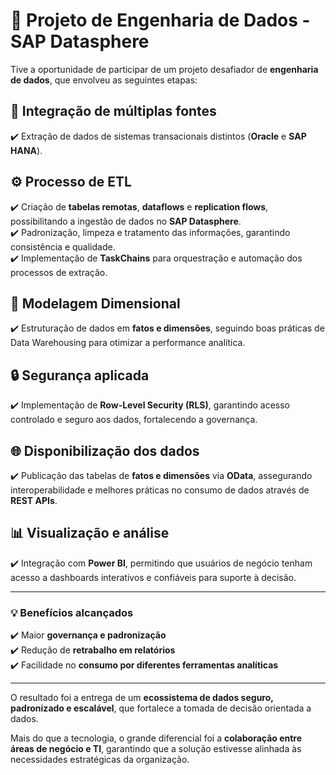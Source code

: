 # 🚀 Projeto de Engenharia de Dados - SAP Datasphere

Tive a oportunidade de participar de um projeto desafiador de **engenharia de dados**, que envolveu as seguintes etapas:

## 🔗 Integração de múltiplas fontes
✔️ Extração de dados de sistemas transacionais distintos (**Oracle** e **SAP HANA**).  

## ⚙️ Processo de ETL
✔️ Criação de **tabelas remotas**, **dataflows** e **replication flows**, possibilitando a ingestão de dados no **SAP Datasphere**.  
✔️ Padronização, limpeza e tratamento das informações, garantindo consistência e qualidade.  
✔️ Implementação de **TaskChains** para orquestração e automação dos processos de extração.  

## 📐 Modelagem Dimensional
✔️ Estruturação de dados em **fatos e dimensões**, seguindo boas práticas de Data Warehousing para otimizar a performance analítica.  

## 🔒 Segurança aplicada
✔️ Implementação de **Row-Level Security (RLS)**, garantindo acesso controlado e seguro aos dados, fortalecendo a governança.  

## 🌐 Disponibilização dos dados
✔️ Publicação das tabelas de **fatos e dimensões** via **OData**, assegurando interoperabilidade e melhores práticas no consumo de dados através de **REST APIs**.  

## 📊 Visualização e análise
✔️ Integração com **Power BI**, permitindo que usuários de negócio tenham acesso a dashboards interativos e confiáveis para suporte à decisão.  

---

### 💡 Benefícios alcançados
✔️ Maior **governança e padronização**  
✔️ Redução de **retrabalho em relatórios**  
✔️ Facilidade no **consumo por diferentes ferramentas analíticas**  

---

O resultado foi a entrega de um **ecossistema de dados seguro, padronizado e escalável**, que fortalece a tomada de decisão orientada a dados.  

Mais do que a tecnologia, o grande diferencial foi a **colaboração entre áreas de negócio e TI**, garantindo que a solução estivesse alinhada às necessidades estratégicas da organização.
